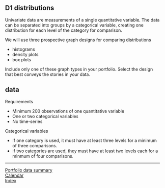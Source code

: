 
## D1 distributions

Univariate data are measurements of a single quantitative variable. The
data can be separated into groups by a categorical variable, creating
one distribution for each level of the category for comparison.

We will use three prospective graph designs for comparing distributions

  - histograms
  - density plots
  - box plots

Include only one of these graph types in your portfolio. Select the
design that best conveys the stories in your data.

## data

Requirements

  - Minimum 200 observations of one quantitative variable  
  - One or two categorical variables  
  - No time-series

Categorical variables

  - If one category is used, it must have at least three levels for a
    minimum of three comparisons.  
  - If two categories are used, they must have at least two levels each
    for a minmum of four comparisons.

-----

[Portfolio data summary](cm301_portfolio_data-types.md)  
[Calendar](../README.md#calendar)  
[Index](../README.md#index)
